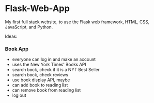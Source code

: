 # Flask-Web-App
My first full stack website, to use the Flask web framework, HTML, CSS, JavaScript, and Python. 

Ideas:  
### Book App
- everyone can log in and make an account 
- uses the New York Times' Books API 
-   search book, check if it is a NYT Best Seller
-   search book, check reviews
- use book display API, maybe 
- can add book to reading list
- can remove book from reading list
- log out